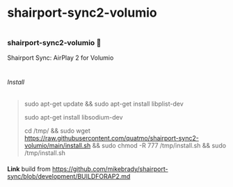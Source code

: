 # shairport-sync2-volumio




```

```

### shairport-sync2-volumio 👋
Shairport Sync: AirPlay 2 for Volumio
#

###### Install
> sudo apt-get update && sudo apt-get install libplist-dev
> 
> sudo apt-get install libsodium-dev
> 
> cd /tmp/ && sudo wget https://raw.githubusercontent.com/quatmo/shairport-sync2-volumio/main/install.sh && sudo chmod -R 777 /tmp/install.sh && sudo /tmp/install.sh
> 


####
**Link** build from https://github.com/mikebrady/shairport-sync/blob/development/BUILDFORAP2.md

